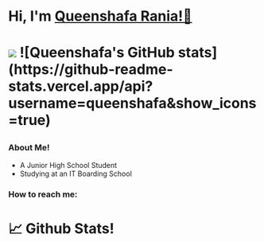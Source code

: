<h1>Hi, I'm <a href="https://queenshafa.github.io/">Queenshafa Rania!👋</a><h1>
<p>
<img src="https://github-cardname.caliph.my.id/api?name=Queenshafa%20Rania&description=Hello,%20I%27m%20a%20Junior%20High%2School%20Student%20and%20i%27m%2012%20y.o.%20Nice%20to%20meet%20you%20%F0%9F%91%8B&image=https://avatars.githubusercontent.com/u/98293356?v=4&backgroundColor=%23ecf0f1&instagram=_pengejardeadline&dribble=queenshafarania&github=queenshafa&twitter=yakshabekasi&pattern=leaf&colorPattern=%23eaeaea">
![Queenshafa's GitHub stats](https://github-readme-stats.vercel.app/api?username=queenshafa&show_icons=true)
<h3>About Me!</h3>
<ul>
<li>A Junior High School Student</li>
<li>Studying at an IT Boarding School</li>
</ul>
<h3>How to reach me:</h3>

<h1>📈 Github Stats!</h1>
<img src"https://github-readme-stats.vercel.app/api?username=queenshafa&show_icons=true&theme=gradient">
